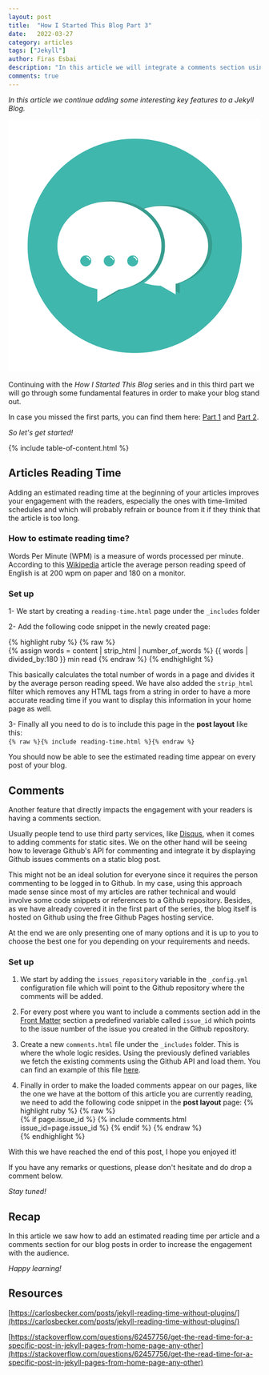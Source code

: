 ```yaml
---
layout: post
title:  "How I Started This Blog Part 3"
date:   2022-03-27
category: articles
tags: ["Jekyll"]
author: Firas Esbai
description: "In this article we will integrate a comments section using Github comments API and add an estimated reading time to our articles"
comments: true
---
```


*In this article we continue adding some interesting key features to a Jekyll Blog.* 

![image](/assets/images/articles/7_how_i_started_this_blog_part_3.png)

Continuing with the *How I Started This Blog* series and in this third part we will go through some fundamental features in order to make your blog stand out.

In case you missed the first parts, you can find them here: [Part 1] and [Part 2]. 

*So let's get started!* 

{% include table-of-content.html %}

## Articles Reading Time ##

Adding an estimated reading time at the beginning of your articles improves your engagement with the readers, especially the ones with time-limited schedules and which will probably refrain or bounce from it if they think that the article is too long. 

### How to estimate reading time? ###

Words Per Minute (WPM) is a measure of words processed per minute. According to this [Wikipedia] article the average person reading speed of English is at 200 wpm on paper and 180 on a monitor. 

### Set up ###

1- We start by creating a `reading-time.html` page under the `_includes` folder

2- Add the following code snippet in the newly created page: 

   {% highlight ruby %}
   {% raw %}   
   <span class="reading-time" title="Estimated read time">
   {% assign words = content | strip_html | number_of_words %}
   {{ words | divided_by:180 }} min read
   </span>
   {% endraw %}
   {% endhighlight %}

   This basically calculates the total number of words in a page and divides it by the average person reading speed. 
   We have also added the `strip_html` filter which removes any HTML tags from a string in order to have a more accurate reading time if you want to display this information in your home page as well. 

3- Finally all you need to do is to include this page in the **post layout** like this:  
   `{% raw %}{% include reading-time.html %}{% endraw %}` 

You should now be able to see the estimated reading time appear on every post of your blog.   

## Comments ##

Another feature that directly impacts the engagement with your readers is having a comments section. 

Usually people tend to use third party services, like [Disqus], when it comes to adding comments for static sites. 
We on the other hand will be seeing how to leverage Github's API for commenting and integrate it by displaying Github issues comments on a static blog post.  

This might not be an ideal solution for everyone since it requires the person commenting to be logged in to Github. 
In my case, using this approach made sense since most of my articles are rather technical and would involve some code snippets or references to a Github repository. 
Besides, as we have already covered it in the first part of the series, the blog itself is hosted on Github using the free Github Pages hosting service. 

At the end we are only presenting one of many options and it is up to you to choose the best one for you depending on your requirements and needs.  

### Set up ###

1. We start by adding the `issues_repository` variable in the `_config.yml` configuration file which will point to the Github repository where the comments will be added. 

2. For every post where you want to include a comments section add in the [Front Matter] section a predefined variable called `issue_id` which points to the issue number of the issue you created in the Github repository. 
  
3. Create a new `comments.html` file under the `_includes` folder. This is where the whole logic resides. Using the previously defined variables we fetch the existing comments using the Github API and load them. 
   You can find an example of this file [here].  

4. Finally in order to make the loaded comments appear on our pages, like the one we have at the bottom of this article you are currently reading, we need to add the following code snippet in the **post layout** page:
   {% highlight ruby %} 
   {% raw %}   
   {% if page.issue_id %}
	{% include comments.html issue_id=page.issue_id %}
   {% endif %}
   {% endraw %}   
   {% endhighlight %}

With this we have reached the end of this post, I hope you enjoyed it! 

If you have any remarks or questions, please don't hesitate and do drop a comment below. 

*Stay tuned!*

## Recap ## 

In this article we saw how to add an estimated reading time per article and a comments section for our blog posts in order to increase the engagement with the audience. 

*Happy learning!*

## Resources ##

[https://carlosbecker.com/posts/jekyll-reading-time-without-plugins/](https://carlosbecker.com/posts/jekyll-reading-time-without-plugins/)

[https://stackoverflow.com/questions/62457756/get-the-read-time-for-a-specific-post-in-jekyll-pages-from-home-page-any-other](https://stackoverflow.com/questions/62457756/get-the-read-time-for-a-specific-post-in-jekyll-pages-from-home-page-any-other)

[Part 1]: https://firasesbai.github.io/articles/2021/10/07/how-i-started-this-blog.html
[Part 2]: https://firasesbai.github.io/articles/2022/03/23/how-i-started-this-blog-part-2.html 
[Wikipedia]: https://en.wikipedia.org/wiki/Words_per_minute 
[Disqus]: https://disqus.com/ 
[Front Matter]: https://jekyllrb.com/docs/front-matter/ 
[here]: https://github.com/firasesbai/firasesbai.github.io/blob/master/_includes/comments.html